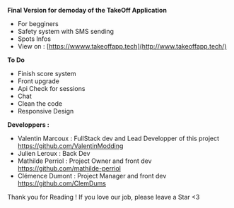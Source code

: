 **Final Version for demoday of the TakeOff Application**

- For begginers 
- Safety system with SMS sending
- Spots Infos 
- View on : [https://wwww.takeoffapp.tech](http://www.takeoffapp.tech/)

**To Do**

- Finish score system
- Front upgrade
- Api Check for sessions
- Chat
- Clean the code 
- Responsive Design


**Developpers :**

- Valentin Marcoux : FullStack dev and Lead Developper of this project https://github.com/ValentinModding
- Julien Leroux : Back Dev
- Mathilde Perriol : Project Owner and front dev https://github.com/mathilde-perriol
- Clémence Dumont : Project Manager and front dev https://github.com/ClemDums


Thank you for Reading ! 
If you love our job, please leave a Star <3

